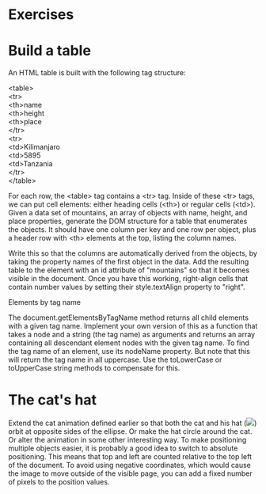 # Exercises

# Build a table

An HTML table is built with the following tag structure:<br>

\<table>
<br>
\<tr>
<br>
\<th>name</th>
<br>
\<th>height</th>
<br>
\<th>place</th>
<br>
\</tr>
<br>
\<tr>
<br>
\<td>Kilimanjaro</td>
<br>
\<td>5895</td>
<br>
\<td>Tanzania</td>
<br>
\</tr>
<br>
\</table>
<brS>

For each row, the \<table> tag contains a \<tr> tag. Inside of these \<tr> tags,
we can put cell elements: either heading cells (\<th>) or regular cells (\<td>).
Given a data set of mountains, an array of objects with name, height, and
place properties, generate the DOM structure for a table that enumerates the
objects. It should have one column per key and one row per object, plus a
header row with \<th> elements at the top, listing the column names.

Write this so that the columns are automatically derived from the objects,
by taking the property names of the first object in the data. Add the resulting table to the element with an id attribute of "mountains"
so that it becomes visible in the document.
Once you have this working, right-align cells that contain number values by
setting their style.textAlign property to "right".

Elements by tag name

The document.getElementsByTagName method returns all child elements with a
given tag name. Implement your own version of this as a function that takes a
node and a string (the tag name) as arguments and returns an array containing
all descendant element nodes with the given tag name. To find the tag name of an element, use its nodeName property. But note that this will return the tag name in all uppercase. Use the toLowerCase or
toUpperCase string methods to compensate for this.

# The cat's hat 

Extend the cat animation defined earlier so that both the cat and his hat
(<img src="img/hat.png">) orbit at opposite sides of the ellipse.
Or make the hat circle around the cat. Or alter the animation in some other
interesting way. To make positioning multiple objects easier, it is probably a good idea to switch to absolute positioning. This means that top and left are counted relative to the top left of the document. To avoid using negative coordinates,
which would cause the image to move outside of the visible page, you can add
a fixed number of pixels to the position values.

